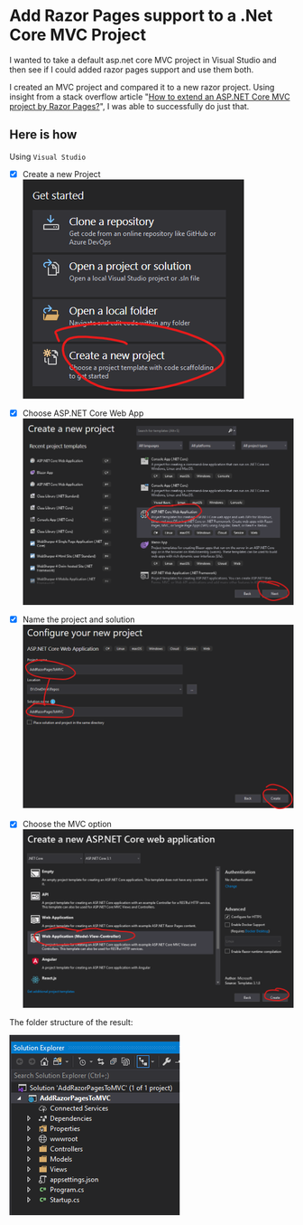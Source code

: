 # Add Razor Pages support to a .Net Core MVC Project
I wanted to take a default asp.net core MVC project in Visual Studio and then see if I could added razor pages support and use them both. 

I created an MVC project and compared it to a new razor project. Using insight from a  stack overflow article "[How to extend an ASP.NET Core MVC project by Razor Pages?](https://stackoverflow.com/questions/62863196/how-to-extend-an-asp-net-core-mvc-project-by-razor-pages)", I was able to successfully do just that. 

## Here is how

Using `Visual Studio`
- [x] Create a new Project
![Create a new Project](https://raw.githubusercontent.com/IvanRainbolt/AddRazorPagesToMVC/master/images/1.png)

- [x] Choose ASP.NET Core Web App
![Choose ASP.NET Core Web App](https://raw.githubusercontent.com/IvanRainbolt/AddRazorPagesToMVC/master/images/2.png)

- [x] Name the project and solution
![Name the project and solution](https://raw.githubusercontent.com/IvanRainbolt/AddRazorPagesToMVC/master/images/3.png)

- [x] Choose the MVC option
![Choose the MVC option](https://raw.githubusercontent.com/IvanRainbolt/AddRazorPagesToMVC/master/images/4.png)

The folder structure of the result:

![MVC folder structure](https://raw.githubusercontent.com/IvanRainbolt/AddRazorPagesToMVC/master/images/5.png)
 


